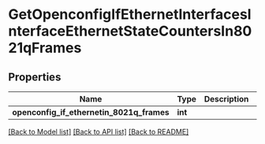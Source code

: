# GetOpenconfigIfEthernetInterfacesInterfaceEthernetStateCountersIn8021qFrames

## Properties
Name | Type | Description | Notes
------------ | ------------- | ------------- | -------------
**openconfig_if_ethernetin_8021q_frames** | **int** |  | [optional] 

[[Back to Model list]](../README.md#documentation-for-models) [[Back to API list]](../README.md#documentation-for-api-endpoints) [[Back to README]](../README.md)


